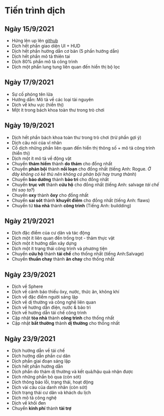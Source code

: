 # Tiến trình dịch

## Ngày 15/9/2021
- Hứng lên up lên [github](/)
- Dịch hết phần giao diện UI + HUD
- Dịch hết phần hướng dẫn cơ bản (5 phần hướng dẫn)
- Dịch hết phần mô tả thiên tai
- Dịch 80% phần mô tả công trình
- Dịch một phần lung tung liên quan đến hiển thị bộ lọc
## Ngày 17/9/2021
- Sự cố phóng tên lửa
- Hướng dẫn: Mô tả về các loại tài nguyên
- Dịch về khu vực (hiển thị)
- Một ít trong bách khoa toàn thư trong trò chơi
## Ngày 19/9/2021
- Dịch hết phần bách khoa toàn thư trong trò chơi (trừ phần gợi ý)
- Dịch câu nói của vĩ nhân
- Cố dịch những phần liên quan đến hiển thị thông số + mô tả công trình (hiển thị)
- Dịch một ít mô tả về động vật
- Chuyển **thám hiểm** thành **do thám** cho đồng nhất
- Chuyển **phản bội** thành **nổi loạn** cho đồng nhất (tiếng Anh: Rogue. *Ở đây không có kẻ thù nên không có phản bội hay trung thành*)
- Chuyển **bảo dưỡng** thành **bảo trì** cho đồng nhất
- Chuyển **trục vớt** thành **cứu hộ** cho đồng nhất (tiếng Anh: salvage *tái chế thì sao ta?*)
- Chuyển **oxy** thành **ôxy** cho đồng nhất
- Chuyển **sai sót** thành **khuyết điểm** cho đồng nhất (tiếng Anh: flaws)
- Chuyển từ **tòa nhà** thành **công trình** (Tiếng Anh: buildding)
## Ngày 21/9/2021
- Dịch đặc điểm của cư dân và tác động
- Dịch một ít liên quan đến trồng trọt - thảm thực vật
- Dịch một ít hướng dẫn xây dựng
- Dịch một ít trạng thái công trình và phương tiện
- Chuyển **cứu hộ** thành **tái chế** cho thống nhất (tiếng Anh:Salvage)
- Chuyển **thuần chay** thành **ăn chay** cho thống nhất
## Ngày 23/9/2021
- Dịch về Sphere
- Dịch về cảnh báo thiếu ôxy, nước, thức ăn, không khí
- Dịch về đặc điểm người sáng lập
- Dịch về dị thường và công nghệ liên quan
- Dịch về hướng dẫn điện, nước & bảo trì
- Dịch về hướng dẫn tái chế công trình
- Cập nhật **tòa nhà** thành **công trình** cho thống nhất
- Cập nhật **bất thường** thành **dị thường** cho thống nhất
## Ngày 23/9/2021
- Dịch hướng dẫn về tái chế
- Dịch hướng dẫn phần cư dân
- Dịch phần giai đoạn sáng lập
- Dịch hết phần hướng dẫn
- Dịch phần do thám dị thường và kết quả/hậu quả nhận được
- Dịch những phần bỏ qua (còn sót)
- Dịch thông báo lỗi, trạng thái, hoạt động
- Dịch vài câu của danh nhân (còn sót)
- Dịch trạng thái cư dân và khách du lịch
- Dịch mô tả công nghệ
- Dịch về khối đen
- Chuyển **kinh phí** thành **tài trợ**

